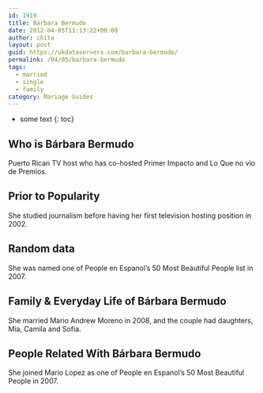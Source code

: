 ```yaml
---
id: 1919
title: Bárbara Bermudo
date: 2012-04-05T11:13:22+00:00
author: chito
layout: post
guid: https://ukdataservers.com/barbara-bermudo/
permalink: /04/05/barbara-bermudo  
tags:
  - married
  - single
  - family
category: Mariage Guides
---
```


* some text
{: toc}


## Who is  Bárbara Bermudo
                  
                  
                  
Puerto Rican TV host who has co-hosted Primer Impacto and Lo Que no vio de Premios.
                  
                
                
                
## Prior to Popularity 
                  
                  
                  
She studied journalism before having her first television hosting position in 2002.
                  
                
                
                
## Random data 
                  
                  
                  
She was named one of People en Espanol&#8217;s 50 Most Beautiful People list in 2007.
                  
                
                
                
## Family & Everyday Life of Bárbara Bermudo
                  
                  
                  
She married Mario Andrew Moreno in 2008, and the couple had daughters, Mia, Camila and Sofia.
                  
                
                
                
## People Related With  Bárbara Bermudo
                  
                  
                  
She joined Mario Lopez as one of People en Espanol&#8217;s 50 Most Beautiful People in 2007.
                  
                
              
            
          
          
          
    
    
  
